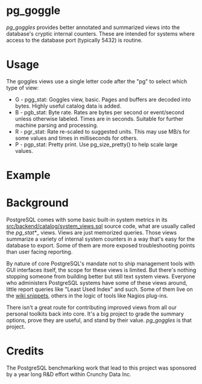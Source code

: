 # pg_goggle
_pg\_goggles_ provides better annotated and summarized views into the database's cryptic internal counters.  These are intended for systems where access to the database port (typically 5432) is routine.

# Usage

The goggles views use a single letter code after the "pg" to select which type of view:

* G - pgg_stat:  Goggles view, basic.  Pages and buffers are decoded into bytes.  Highly useful catalog data is added.
* B - pgb_stat:  Byte rate.  Rates are bytes per second or event/second unless otherwise labeled.  Times are in seconds.  Suitable for further machine parsing and processing.
* R - pgr_stat:  Rate re-scaled to suggested units.  This may use MB/s for some values and times in milliseconds for others.
* P - pgp_stat:  Pretty print.  Use pg_size_pretty() to help scale large values.

# Example



# Background

PostgreSQL comes with some basic built-in system metrics in its [src/backend/catalog/system_views.sql](https://github.com/postgres/postgres/blob/master/src/backend/catalog/system_views.sql) source code, what are usually called the _pg_stat*__ views.  Views are just memorized queries.  Those views summarize a variety of internal system counters in a way that's easy for the database to export.  Some of them are more exposed troubleshooting points than user facing reporting.  

By nature of core PostgreSQL's mandate not to ship management tools with GUI interfaces itself, the scope for these views is limited.  But there's nothing stopping someone from building better but still text system views.  Everyone who administers PostgreSQL systems have some of these views around, little report queries like "Least Used Index" and such.  Some of them live on the [wiki snippets](https://wiki.postgresql.org/wiki/Category:Snippets), others in the logic of tools like Nagios plug-ins.

There isn't a great route for contributing improved views from all our personal toolkits back into core.  It's a big project to grade the summary options, prove they are useful, and stand by their value.  _pg\_goggles_ is that project.

# Credits

The PostgreSQL benchmarking work that lead to this project was sponsored by a year long R&D effort within Crunchy Data Inc.
